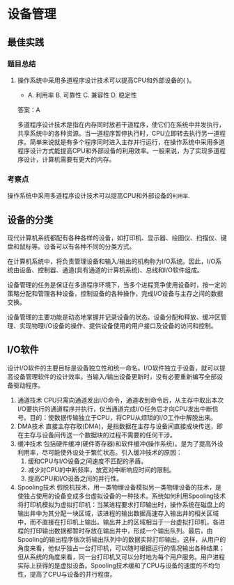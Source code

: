 # 设备管理



## 最佳实践

### 题目总结

1. 操作系统中采用多道程序设计技术可以提高CPU和外部设备的(  )。

    - A. 利用率  B. 可靠性  C. 兼容性  D. 稳定性

    答案：A

    多道程序设计技术是指在内存同时放若干道程序，使它们在系统中并发执行，共享系统中的各种资源。当一道程序暂停执行时，CPU立即转去执行另一道程序。简单来说就是有多个程序同时进入主存并行运行，在操作系统中采用多道程序设计方式能提高CPU和外部设备的利用效率。一般来说，为了实现多道程序设计，计算机需要有更大的内存。 




### 考察点

操作系统中采用多道程序设计技术可以提高CPU和外部设备的`利用率`.


## 设备的分类

现代计算机系统都配有各种各样的设备，如打印机、显示器、绘图仪、扫描仪、键盘和鼠标等。设备可以有各种不同的分类方式。

在计算机系统中，将负责管理设备和输入/输出的机构称为I/O系统。因此，I/O系统由设备、控制器、通道(具有通道的计算机系统)、总线和I/O软件组成。

设备管理的任务是保证在多道程序环境下，当多个进程竞争使用设备时，按一定的策略分配和管理各种设备，控制设备的各种操作，完成I/O设备与主存之间的数据交换。

设备管理的主要功能是动态地掌握并记录设备的状态、设备分配和释放、缓冲区管理、实现物理I/O设备的操作、提供设备使用的用户接口及设备的访问和控制。 

## I/O软件

设计I/O软件的主要目标是设备独立性和统一命名。I/O软件独立于设备，就可以提高设备管理软件的设计效率。当输入/输出设备更新时，没有必要重新编写全部设备驱动程序。

1. 通道技术
    CPU只需向通道发出I/O命令，通道收到命令后，从主存中取出本次I/O要执行的通道程序并执行，仅当通道完成I/O任务后才向CPU发出中断信号。目的：使数据传输独立于CPU，将CPU从烦琐的I/O工作中解脱出来。
2. DMA技术
    直接主存存取(DMA)，是指数据在主存与设备间直接成块传送，即在主存与设备间传送一个数据块的过程不需要的任何干涉。
3. 缓冲技术
    包括硬件缓冲(硬件寄存器)和软件缓冲(操作系统)。是为了提高外设利用率，尽可能使外设处于繁忙状态。引入缓冲技术的原因：
    1. 缓和CPU与I/O设备之间速度不匹配的矛盾。
    2. 减少对CPU的中断频率，放宽对中断响应时间的限制。
    3. 提高CPU和I/O设备之间的并行性。
4. Spooling技术
    假脱机技术，用一类物理设备模拟另一类物理设备的技术，是使独占使用的设备变成多台虚拟设备的一种技术。系统如何利用Spooling技术将打印机模拟为虚拟打印机：当某进程要求打印输出时，操作系统在磁盘上的输出井中为其分配一块区域，该进程的输出数据高速存入输出井的相关区域中，而不直接在打印机上输出。输出井上的区域相当于一台虚拟打印机，各进程的打印输出数据都暂时存放在输出井中，形成一个输出队列。最后，由Spooling的输出程序依次将输出队列中的数据实际打印输出。这样，从用户的角度来看，他似乎独占一台打印机，可以随时根据运行的情况输出各种结果；但从系统的角度来看，同一台打印机又可以分时地为每个用户服务。用户进程实际上获得的是虚拟设备。Spooling技术缓和了CPU与设备的速度的不均匀性，提高了CPU与设备的并行程度。 
















